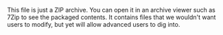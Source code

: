This file is just a ZIP archive. You can open it in an archive viewer such as 7Zip to see the packaged contents.
It contains files that we wouldn't want users to modify, but yet will allow advanced users to dig into.